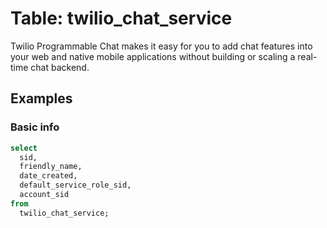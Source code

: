 # Table: twilio_chat_service

Twilio Programmable Chat makes it easy for you to add chat features into your web and native mobile applications without building or scaling a real-time chat backend.

## Examples

### Basic info

```sql
select
  sid,
  friendly_name,
  date_created,
  default_service_role_sid,
  account_sid
from
  twilio_chat_service;
```
